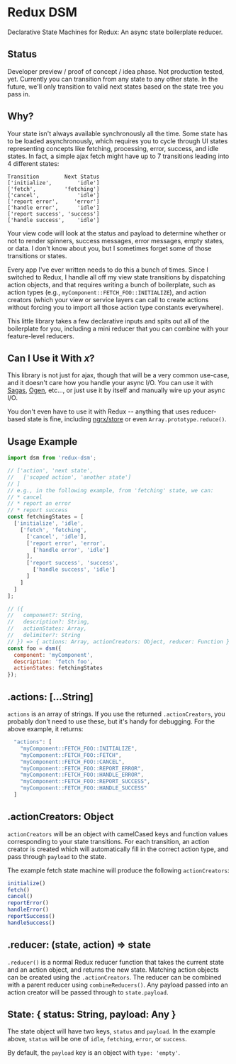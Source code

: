 # Redux DSM

Declarative State Machines for Redux: An async state boilerplate reducer.


## Status

Developer preview / proof of concept / idea phase. Not production tested, yet. Currently you can transition from any state to any other state. In the future, we'll only transition to valid next states based on the state tree you pass in.


## Why?

Your state isn't always available synchronously all the time. Some state has to be loaded asynchronously, which requires you to cycle through UI states representing concepts like fetching, processing, error, success, and idle states. In fact, a simple ajax fetch might have up to 7 transitions leading into 4 different states:

```
Transition        Next Status
['initialize',        'idle']
['fetch',         'fetching']
['cancel',            'idle']
['report error',     'error']
['handle error',      'idle']
['report success', 'success']
['handle success',    'idle']
```

Your view code will look at the status and payload to determine whether or not to render spinners, success messages, error messages, empty states, or data. I don't know about you, but I sometimes forget some of those transitions or states.

Every app I've ever written needs to do this a bunch of times. Since I switched to Redux, I handle all off my view state transitions by dispatching action objects, and that requires writing a bunch of boilerplate, such as action types (e.g., `myComponent::FETCH_FOO::INITIALIZE`), and action creators (which your view or service layers can call to create actions without forcing you to import all those action type constants everywhere).

This little library takes a few declarative inputs and spits out all of the boilerplate for you, including a mini reducer that you can combine with your feature-level reducers.

## Can I Use it With *x*?

This library is not just for ajax, though that will be a very common use-case, and it doesn't care how you handle your async I/O. You can use it with [Sagas](https://github.com/yelouafi/redux-saga), [Ogen](https://github.com/ericelliott/ogen), etc..., or just use it by itself and manually wire up your async I/O.

You don't even have to use it with Redux -- anything that uses reducer-based state is fine, including [ngrx/store](https://github.com/ngrx/store) or even `Array.prototype.reduce()`.


## Usage Example

```js
import dsm from 'redux-dsm';

// ['action', 'next state',
//   ['scoped action', 'another state']
// ]
// e.g., in the following example, from 'fetching' state, we can:
// * cancel
// * report an error
// * report success
const fetchingStates = [
  ['initialize', 'idle',
    ['fetch', 'fetching',
      ['cancel', 'idle'],
      ['report error', 'error',
        ['handle error', 'idle']
      ],
      ['report success', 'success',
        ['handle success', 'idle']
      ]
    ]
  ]
];

// ({
//   component?: String,
//   description?: String,
//   actionStates: Array,
//   delimiter?: String
// }) => { actions: Array, actionCreators: Object, reducer: Function }
const foo = dsm({
  component: 'myComponent',
  description: 'fetch foo',
  actionStates: fetchingStates
});
```

## .actions: [...String]

`actions` is an array of strings. If you use the returned `.actionCreators`, you probably don't need to use these, but it's handy for debugging. For the above example, it returns:

```js
  "actions": [
    "myComponent::FETCH_FOO::INITIALIZE",
    "myComponent::FETCH_FOO::FETCH",
    "myComponent::FETCH_FOO::CANCEL",
    "myComponent::FETCH_FOO::REPORT_ERROR",
    "myComponent::FETCH_FOO::HANDLE_ERROR",
    "myComponent::FETCH_FOO::REPORT_SUCCESS",
    "myComponent::FETCH_FOO::HANDLE_SUCCESS"
  ]
```

## .actionCreators: Object

`actionCreators` will be an object with camelCased keys and function values corresponding to your state transitions. For each transition, an action creator is created which will automatically fill in the correct action type, and pass through `payload` to the state.

The example fetch state machine will produce the following `actionCreators`:

```js
initialize()
fetch()
cancel()
reportError()
handleError()
reportSuccess()
handleSuccess()
```

## .reducer: (state, action) => state

`.reducer()` is a normal Redux reducer function that takes the current state and an action object, and returns the new state. Matching action objects can be created using the `.actionCreators`. The reducer can be combined with a parent reducer using `combineReducers()`. Any payload passed into an action creator will be passed through to `state.payload`.

## State: { status: String, payload: Any }

The state object will have two keys, `status` and `payload`. In the example above, `status` will be one of `idle`, `fetching`, `error`, or `success`.

By default, the `payload` key is an object with `type: 'empty'`.
